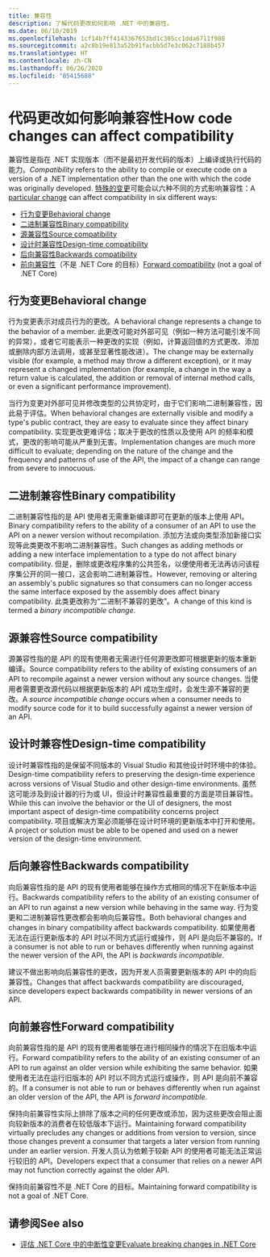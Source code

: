 ```yaml
---
title: 兼容性
description: 了解代码更改如何影响 .NET 中的兼容性。
ms.date: 06/10/2019
ms.openlocfilehash: 1cf14b7ff4143367653bd1c305cc1dda6711f980
ms.sourcegitcommit: a2c8b19e813a52b91facbb5d7e3c062c7188b457
ms.translationtype: HT
ms.contentlocale: zh-CN
ms.lasthandoff: 06/26/2020
ms.locfileid: "85415688"
---
```

# <a name="how-code-changes-can-affect-compatibility"></a><span data-ttu-id="b13a6-103">代码更改如何影响兼容性</span><span class="sxs-lookup"><span data-stu-id="b13a6-103">How code changes can affect compatibility</span></span>

<span data-ttu-id="b13a6-104">兼容性是指在 .NET 实现版本（而不是最初开发代码的版本）上编译或执行代码的能力。</span><span class="sxs-lookup"><span data-stu-id="b13a6-104">*Compatibility* refers to the ability to compile or execute code on a version of a .NET implementation other than the one with which the code was originally developed.</span></span> <span data-ttu-id="b13a6-105">[特殊的变更](index.md)可能会以六种不同的方式影响兼容性：</span><span class="sxs-lookup"><span data-stu-id="b13a6-105">A [particular change](index.md) can affect compatibility in six different ways:</span></span>

- [<span data-ttu-id="b13a6-106">行为变更</span><span class="sxs-lookup"><span data-stu-id="b13a6-106">Behavioral change</span></span>](#behavioral-change)
- [<span data-ttu-id="b13a6-107">二进制兼容性</span><span class="sxs-lookup"><span data-stu-id="b13a6-107">Binary compatibility</span></span>](#binary-compatibility)
- [<span data-ttu-id="b13a6-108">源兼容性</span><span class="sxs-lookup"><span data-stu-id="b13a6-108">Source compatibility</span></span>](#source-compatibility)
- [<span data-ttu-id="b13a6-109">设计时兼容性</span><span class="sxs-lookup"><span data-stu-id="b13a6-109">Design-time compatibility</span></span>](#design-time-compatibility)
- [<span data-ttu-id="b13a6-110">后向兼容性</span><span class="sxs-lookup"><span data-stu-id="b13a6-110">Backwards compatibility</span></span>](#backwards-compatibility)
- <span data-ttu-id="b13a6-111">[前向兼容性](#forward-compatibility)（不是 .NET Core 的目标）</span><span class="sxs-lookup"><span data-stu-id="b13a6-111">[Forward compatibility](#forward-compatibility) (not a goal of .NET Core)</span></span>

## <a name="behavioral-change"></a><span data-ttu-id="b13a6-112">行为变更</span><span class="sxs-lookup"><span data-stu-id="b13a6-112">Behavioral change</span></span>

<span data-ttu-id="b13a6-113">行为变更表示对成员行为的更改。</span><span class="sxs-lookup"><span data-stu-id="b13a6-113">A behavioral change represents a change to the behavior of a member.</span></span> <span data-ttu-id="b13a6-114">此更改可能对外部可见（例如一种方法可能引发不同的异常），或者它可能表示一种更改的实现（例如，计算返回值的方式更改、添加或删除内部方法调用，或甚至显著性能改进）。</span><span class="sxs-lookup"><span data-stu-id="b13a6-114">The change may be externally visible (for example, a method may throw a different exception), or it may represent a changed implementation (for example, a change in the way a return value is calculated, the addition or removal of internal method calls, or even a significant performance improvement).</span></span>

<span data-ttu-id="b13a6-115">当行为变更对外部可见并修改类型的公共协定时，由于它们影响二进制兼容性，因此易于评估。</span><span class="sxs-lookup"><span data-stu-id="b13a6-115">When behavioral changes are externally visible and modify a type's public contract, they are easy to evaluate since they affect binary compatibility.</span></span> <span data-ttu-id="b13a6-116">实现更改更难评估；取决于更改的性质以及使用 API 的频率和模式，更改的影响可能从严重到无害。</span><span class="sxs-lookup"><span data-stu-id="b13a6-116">Implementation changes are much more difficult to evaluate; depending on the nature of the change and the frequency and patterns of use of the API, the impact of a change can range from severe to innocuous.</span></span>

## <a name="binary-compatibility"></a><span data-ttu-id="b13a6-117">二进制兼容性</span><span class="sxs-lookup"><span data-stu-id="b13a6-117">Binary compatibility</span></span>

<span data-ttu-id="b13a6-118">二进制兼容性指的是 API 使用者无需重新编译即可在更新的版本上使用 API。</span><span class="sxs-lookup"><span data-stu-id="b13a6-118">Binary compatibility refers to the ability of a consumer of an API to use the API on a newer version without recompilation.</span></span> <span data-ttu-id="b13a6-119">添加方法或向类型添加新接口实现等此类更改不影响二进制兼容性。</span><span class="sxs-lookup"><span data-stu-id="b13a6-119">Such changes as adding methods or adding a new interface implementation to a type do not affect binary compatibility.</span></span> <span data-ttu-id="b13a6-120">但是，删除或更改程序集的公共签名，以便使用者无法再访问该程序集公开的同一接口，这会影响二进制兼容性。</span><span class="sxs-lookup"><span data-stu-id="b13a6-120">However, removing or altering an assembly's public signatures so that consumers can no longer access the same interface exposed by the assembly does affect binary compatibility.</span></span> <span data-ttu-id="b13a6-121">此类更改称为“二进制不兼容的更改”。</span><span class="sxs-lookup"><span data-stu-id="b13a6-121">A change of this kind is termed a *binary incompatible change*.</span></span>

## <a name="source-compatibility"></a><span data-ttu-id="b13a6-122">源兼容性</span><span class="sxs-lookup"><span data-stu-id="b13a6-122">Source compatibility</span></span>

<span data-ttu-id="b13a6-123">源兼容性指的是 API 的现有使用者无需进行任何源更改即可根据更新的版本重新编译。</span><span class="sxs-lookup"><span data-stu-id="b13a6-123">Source compatibility refers to the ability of existing consumers of an API to recompile against a newer version without any source changes.</span></span> <span data-ttu-id="b13a6-124">当使用者需要更改源代码以根据更新版本的 API 成功生成时，会发生源不兼容的更改。</span><span class="sxs-lookup"><span data-stu-id="b13a6-124">A *source incompatible change* occurs when a consumer needs to modify source code for it to build successfully against a newer version of an API.</span></span>

## <a name="design-time-compatibility"></a><span data-ttu-id="b13a6-125">设计时兼容性</span><span class="sxs-lookup"><span data-stu-id="b13a6-125">Design-time compatibility</span></span>

<span data-ttu-id="b13a6-126">设计时兼容性指的是保留不同版本的 Visual Studio 和其他设计时环境中的体验。</span><span class="sxs-lookup"><span data-stu-id="b13a6-126">Design-time compatibility refers to preserving the design-time experience across versions of Visual Studio and other design-time environments.</span></span> <span data-ttu-id="b13a6-127">虽然这可能涉及到设计器的行为或 UI，但设计时兼容性最重要的方面是项目兼容性。</span><span class="sxs-lookup"><span data-stu-id="b13a6-127">While this can involve the behavior or the UI of designers, the most important aspect of design-time compatibility concerns project compatibility.</span></span> <span data-ttu-id="b13a6-128">项目或解决方案必须能够在设计时环境的更新版本中打开和使用。</span><span class="sxs-lookup"><span data-stu-id="b13a6-128">A project or solution must be able to be opened and used on a newer version of the design-time environment.</span></span>

## <a name="backwards-compatibility"></a><span data-ttu-id="b13a6-129">后向兼容性</span><span class="sxs-lookup"><span data-stu-id="b13a6-129">Backwards compatibility</span></span>

<span data-ttu-id="b13a6-130">向后兼容性指的是 API 的现有使用者能够在操作方式相同的情况下在新版本中运行。</span><span class="sxs-lookup"><span data-stu-id="b13a6-130">Backwards compatibility refers to the ability of an existing consumer of an API to run against a new version while behaving in the same way.</span></span> <span data-ttu-id="b13a6-131">行为变更和二进制兼容性更改都会影响向后兼容性。</span><span class="sxs-lookup"><span data-stu-id="b13a6-131">Both behavioral changes and changes in binary compatibility affect backwards compatibility.</span></span> <span data-ttu-id="b13a6-132">如果使用者无法在运行更新版本的 API 时以不同方式运行或操作，则 API 是向后不兼容的。</span><span class="sxs-lookup"><span data-stu-id="b13a6-132">If a consumer is not able to run or behaves differently when running against the newer version of the API, the API is *backwards incompatible*.</span></span>

<span data-ttu-id="b13a6-133">建议不做出影响向后兼容性的更改，因为开发人员需要更新版本的 API 中的向后兼容性。</span><span class="sxs-lookup"><span data-stu-id="b13a6-133">Changes that affect backwards compatibility are discouraged, since developers expect backwards compatibility in newer versions of an API.</span></span>

## <a name="forward-compatibility"></a><span data-ttu-id="b13a6-134">向前兼容性</span><span class="sxs-lookup"><span data-stu-id="b13a6-134">Forward compatibility</span></span>

<span data-ttu-id="b13a6-135">向前兼容性指的是 API 的现有使用者能够在进行相同操作的情况下在旧版本中运行。</span><span class="sxs-lookup"><span data-stu-id="b13a6-135">Forward compatibility refers to the ability of an existing consumer of an API to run against an older version while exhibiting the same behavior.</span></span> <span data-ttu-id="b13a6-136">如果使用者无法在运行旧版本的 API 时以不同方式运行或操作，则 API 是向前不兼容的。</span><span class="sxs-lookup"><span data-stu-id="b13a6-136">If a consumer is not able to run or behaves differently when run against an older version of the API, the API is *forward incompatible*.</span></span>

<span data-ttu-id="b13a6-137">保持向前兼容性实际上排除了版本之间的任何更改或添加，因为这些更改会阻止面向较新版本的消费者在较低版本下运行。</span><span class="sxs-lookup"><span data-stu-id="b13a6-137">Maintaining forward compatibility virtually precludes any changes or additions from version to version, since those changes prevent a consumer that targets a later version from running under an earlier version.</span></span> <span data-ttu-id="b13a6-138">开发人员认为依赖于较新 API 的使用者可能无法正常运行较旧的 API。</span><span class="sxs-lookup"><span data-stu-id="b13a6-138">Developers expect that a consumer that relies on a newer API may not function correctly against the older API.</span></span>

<span data-ttu-id="b13a6-139">保持向前兼容性不是 .NET Core 的目标。</span><span class="sxs-lookup"><span data-stu-id="b13a6-139">Maintaining forward compatibility is not a goal of .NET Core.</span></span>

## <a name="see-also"></a><span data-ttu-id="b13a6-140">请参阅</span><span class="sxs-lookup"><span data-stu-id="b13a6-140">See also</span></span>

- [<span data-ttu-id="b13a6-141">评估 .NET Core 中的中断性变更</span><span class="sxs-lookup"><span data-stu-id="b13a6-141">Evaluate breaking changes in .NET Core</span></span>](index.md)
